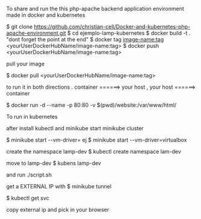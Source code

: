 To share and run the this php-apache backend application environment made in docker and kubernetes

$ git clone https://github.com/christian-cell/Docker-and-kubernetes-php-apache-environment.git
$ cd ejemplo-lamp-kubernetes
$ docker build -t <name of your image:tag> .  "dont forget the point at the end"
$ docker tag <image-name:tag> <yourUserDockerHubName/image-name:tag>
$ docker push <yourUserDockerHubName/image-name:tag>

pull your image

$ docker pull <yourUserDockerHubName/image-name:tag>

to run it in both directions . container ======> your host  , your host ======> container

$ docker run -d --name <container-name> -p 80:80 -v $(pwd)/website:/var/www/html/ <image-name>



To run in kubernetes

after install kubectl and minikube start minikube cluster

$ minikube start --vm-driver=<your virtual machine> ej
$ minikube start --vm-driver=virtualbox

create the namespace lamp-dev 
$ kubectl create namespace lam-dev

move to lamp-dev
$ kubens lamp-dev

and run
./script.sh

get a EXTERNAL IP with
$ minikube tunnel

$ kubectl get svc

copy external ip and pick in your browser
